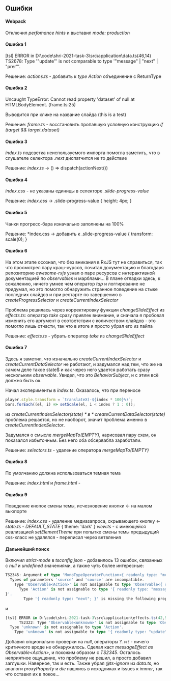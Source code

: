 ## Ошибки

#### Webpack

Отключил *perfomance hints* и выставил *mode: production*
#### Ошибка 1

[tsl] ERROR in D:\code\shri-2021-task-3\src\application\data.ts(46,14)
TS2678: Type '"update"' is not comparable to type '"message" | "next" | "prer"'.

Решение:
*actions.ts* - добавить к *type Action* объединение с ReturnType<typeof actionUpdate> 

#### Ошибка 2

Uncaught TypeError: Cannot read property 'dataset' of null at HTMLBodyElement.<anonymous> (frame.ts:25)

Выводится при клике на название слайда (this is a test)

Решение: 
*frame.ts* - восстановить пропавшую условную конструкцию *if (target && target.dataset)*

#### Ошибка 3

*index.ts* подсветка неиспользуемого импорта помогла заметить, что в слушателе селектора *.next* диспатчится не то действие

Решение:
*index.ts* -> () => dispatch(actionNext())

#### Ошибка 4

*index.css* - не указаны единицы в селекторе *.slide-progress-value*

Решение:
*index.css* -> .slide-progress-value { height: 4px; }

#### Ошибка 5

Чанки прогресс-бара изначально заполнены на 100%

Решение:
*index.css -> добавить к .slide-progress-value { transform: scale(0); }

#### Ошибка 6

На этом этапе осознал, что без вникания в RxJS тут не справиться, так что просмотрел пару краш-курсов, почитал документацию и благодаря репозиторию *awesome-rxjs* узнал о паре ресурсов с интерактивной документацией по *observables* и марблами...
В плане отладки здесь, к сожалению, ничего умнее чем оператор *tap* и логгирование не придумал, но это помогло обнаружить странное поведение на стыке последних слайдов и при рестарте по завершению в *createProgressSelector* и *createCurrentIndexSelector*

Проблема решилась через корректировку функции *changeSlideEffect* из *effects.ts*:
оператор *take* сразу привлек внимание, и сначала я пробовал изменить его аргумент в соответствии с количеством слайдов - это помогло лишь отчасти, так что в итоге я просто убрал его из пайпа

Решение:
*effects.ts* - убрать оператор *take* из *changeSlideEffect* 

#### Ошибка 7

Здесь я заметил, что изначально *createCurrentIndexSelector* и *createCurrentDataSelector* не работают, и задумался над тем, что же на самом деле такое state$ и как через него удается работать сразу нескольким *observable*. Увидел, что это *BehaviorSubject*, и с этим всё должно быть ок. 

Начал эксперименты в *index.ts*. Оказалось, что при переносе
```javascript
player.style.transform = `translateX(-${index * 100}%)`;
bars.forEach((el, i) => setScale(el, i < index ? 1 : 0));
``` 
из *createCurrentIndexSelector(state$)* в *createCurrentDataSelector(state$)* проблема решается, но не наоборот, значит проблема именно в *createCurrentIndexSelector*.

Задумался о смысле *mergeMapTo(EMPTY)*, нарисовал пару схем, он показался избыточным. Без него оба обсервабла заработали.

Решение:
*selectors.ts* - удаление оператора *mergeMapTo(EMPTY)*

#### Ошибка 8

По умолчанию должна использоваться темная тема

Решение:
*index.html* и *frame.html* - *<body class="theme_dark">*

#### Ошибка 9

Поведение кнопок смены темы, исчезновение кнопки <- на малом вьюпорте

Решение:
*index.css* - удаление медиазапроса, скрывающего кнопку <-
*state.ts* - *DEFAULT_STATE* { theme: 'dark' }
*view.ts* - с имеющейся реализацией *setElementTheme* при попытке смены темы предыдущий css-класс не удалялся - переписал через ветвления

#### Дальнейший поиск

Включил *strict-mode* в *tsconfig.json* - добавилось 13 ошибок, связанных с *null* и *undefined* значениями, а также чуть более интересные:
```typescript
TS2345: Argument of type 'MonoTypeOperatorFunction<{ readonly type: "message"; readonly action: string; readonly params: string; }>' is not assignable to parameter of type 'OperatorFunction<Action, { readonly type: "message"; readonly action: string; readonly params: string; }>'.
  Types of parameters 'source' and 'source' are incompatible.
    Type 'Observable<Action>' is not assignable to type 'Observable<{ readonly type: "message"; readonly action: string; readonly params: string; }>'.
      Type 'Action' is not assignable to type '{ readonly type: "message"; readonly action: string; readonly params: string; 
}'.
        Type '{ readonly type: "next"; }' is missing the following properties from type '{ readonly type: "message"; readonly action: string; readonly params: string; }': action, params
``` 
и
```typescript
[tsl] ERROR in D:\code\shri-2021-task-3\src\application\effects.ts(42,5)
      TS2322: Type 'Observable<unknown>' is not assignable to type 'Observable<Action>'.
  Type 'unknown' is not assignable to type 'Action'.
    Type 'unknown' is not assignable to type '{ readonly type: "update"; readonly data: Partial<Slide>; }'.
```

Добавил опционально проверки на *null*, операторы *?.* и *!*  -  ничего критичного вроде не обнаружилось.
Сделал каст *messageEffect* *as Observable\<Action>*, и похожим образом с *TS2345*. Осталось неприятное ощущение, что проблему не решил, а просто добавил заглушки. Наверное, так и есть. Также убрал *@ts-ignore* из *data.ts*, но аналоги *proxyProperty* и *die* нашлись в исходниках и issues к *immer*, так что оставил их в покое... 